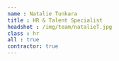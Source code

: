 ```yaml
---
name : Natalie Tunkara
title : HR & Talent Specialist
headshot : /img/team/natalieT.jpg
class : hr
all : true
contractor: true
---
```

